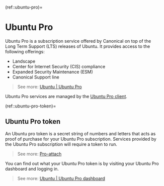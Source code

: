 (ref::ubuntu-pro)=
# Ubuntu Pro

Ubuntu Pro is a subscription service offered by Canonical on top of the Long Term Support (LTS) releases of Ubuntu. It provides access to the following offerings:
- Landscape
- Center for Internet Security (CIS) compliance
- Expanded Security Maintenance (ESM)
- Canonical Support line

> See more: [Ubuntu | Ubuntu Pro](https://ubuntu.com/pro)

Ubuntu Pro services are managed by the [Ubuntu Pro client](ref::ubuntu-pro-client).

(ref::ubuntu-pro-token)=
## Ubuntu Pro token

An Ubuntu pro token is a secret string of numbers and letters that acts as proof of purchase for your Ubuntu Pro subscription. Services provided by the Ubuntu Pro subscription will require a token to run.
> See more: [Pro-attach](ref::pro-attach)

You can find out what your Ubuntu Pro token is by visiting your Ubuntu Pro dashboard and logging in.
> See more: [Ubuntu | Ubuntu Pro dashboard](https://ubuntu.com/pro/dashboard)


